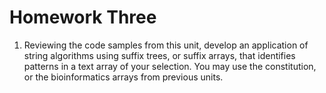 # Homework Three
1. Reviewing the code samples from this unit, develop an application of string algorithms using suffix trees, or suffix arrays, that identifies patterns in a text array of your selection. You may use the constitution, or the bioinformatics arrays from previous units. 